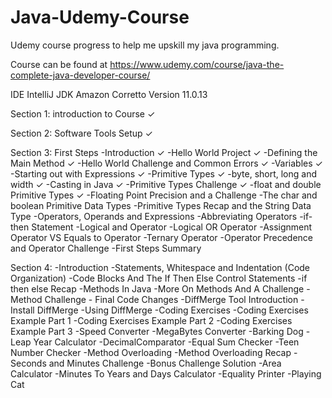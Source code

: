 # Java-Udemy-Course
Udemy course progress to help me upskill my java programming.

Course can be found at https://www.udemy.com/course/java-the-complete-java-developer-course/

IDE IntelliJ
JDK Amazon Corretto Version 11.0.13

Section 1: introduction to Course ✓

Section 2: Software Tools Setup ✓

Section 3: First Steps
  -Introduction ✓
  -Hello World Project ✓
  -Defining the Main Method ✓
  -Hello World Challenge and Common Errors ✓
  -Variables ✓
  -Starting out with Expressions ✓
  -Primitive Types ✓
  -byte, short, long and width ✓
  -Casting in Java ✓
  -Primitive Types Challenge ✓
  -float and double Primitive Types ✓
  -Floating Point Precision and a Challenge
  -The char and boolean Primitive Data Types
  -Primitive Types Recap and the String Data Type
  -Operators, Operands and Expressions
  -Abbreviating Operators
  -if-then Statement
  -Logical and Operator
  -Logical OR Operator
  -Assignment Operator VS Equals to Operator
  -Ternary Operator
  -Operator Precedence and Operator Challenge
  -First Steps Summary

Section 4: 
  -Introduction
  -Statements, Whitespace and Indentation (Code Organization)
  -Code Blocks And The If Then Else Control Statements
  -if then else Recap
  -Methods In Java
  -More On Methods And A Challenge
  -Method Challenge - Final Code Changes
  -DiffMerge Tool Introduction
  -Install DiffMerge
  -Using DiffMerge
  -Coding Exercises
  -Coding Exercises Example Part 1
  -Coding Exercises Example Part 2
  -Coding Exercises Example Part 3
  -Speed Converter
  -MegaBytes Converter
  -Barking Dog
  -Leap Year Calculator
  -DecimalComparator
  -Equal Sum Checker
  -Teen Number Checker
  -Method Overloading
  -Method Overloading Recap
  -Seconds and Minutes Challenge
  -Bonus Challenge Solution
  -Area Calculator
  -Minutes To Years and Days Calculator
  -Equality Printer
  -Playing Cat

